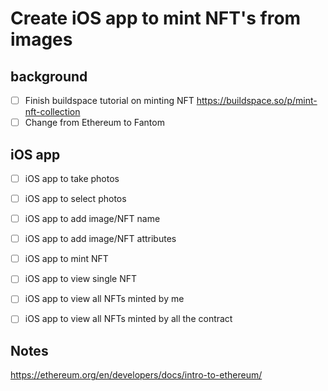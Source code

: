 # Create iOS app to mint NFT's from images

## background
- [ ] Finish buildspace tutorial on minting NFT https://buildspace.so/p/mint-nft-collection
- [ ] Change from Ethereum to Fantom

## iOS app
- [ ] iOS app to take photos
- [ ] iOS app to select photos
- [ ] iOS app to add image/NFT name
- [ ] iOS app to add image/NFT attributes
- [ ] iOS app to mint NFT
- [ ] iOS app to view single NFT
- [ ] iOS app to view all NFTs minted by me
- [ ] iOS app to view all NFTs minted by all the contract


## Notes
https://ethereum.org/en/developers/docs/intro-to-ethereum/